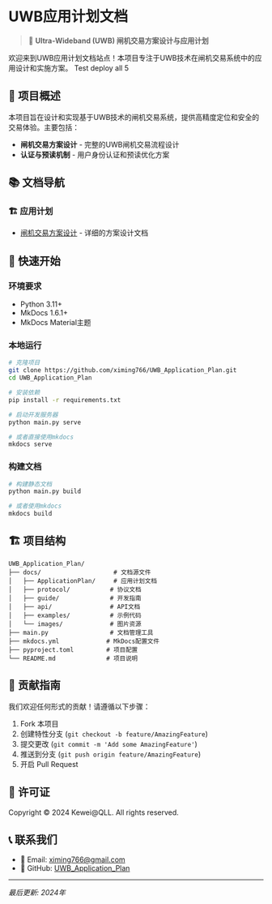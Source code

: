 # UWB应用计划文档

> 📡 **Ultra-Wideband (UWB) 闸机交易方案设计与应用计划**

欢迎来到UWB应用计划文档站点！本项目专注于UWB技术在闸机交易系统中的应用设计和实施方案。
Test deploy all 5

## 🎯 项目概述

本项目旨在设计和实现基于UWB技术的闸机交易系统，提供高精度定位和安全的交易体验。主要包括：

- **闸机交易方案设计** - 完整的UWB闸机交易流程设计
- **认证与预读机制** - 用户身份认证和预读优化方案

## 📚 文档导航

### 🏗️ 应用计划
- [闸机交易方案设计](ApplicationPlan/UwbApplicationPlanDesign_V1.1.md) - 详细的方案设计文档


## 🔧 快速开始

### 环境要求

- Python 3.11+
- MkDocs 1.6.1+
- MkDocs Material主题

### 本地运行

```bash
# 克隆项目
git clone https://github.com/ximing766/UWB_Application_Plan.git
cd UWB_Application_Plan

# 安装依赖
pip install -r requirements.txt

# 启动开发服务器
python main.py serve

# 或者直接使用mkdocs
mkdocs serve
```

### 构建文档

```bash
# 构建静态文档
python main.py build

# 或者使用mkdocs
mkdocs build
```

## 🏗️ 项目结构

```
UWB_Application_Plan/
├── docs/                    # 文档源文件
│   ├── ApplicationPlan/     # 应用计划文档
│   ├── protocol/           # 协议文档
│   ├── guide/              # 开发指南
│   ├── api/                # API文档
│   ├── examples/           # 示例代码
│   └── images/             # 图片资源
├── main.py                 # 文档管理工具
├── mkdocs.yml             # MkDocs配置文件
├── pyproject.toml         # 项目配置
└── README.md              # 项目说明
```

## 🤝 贡献指南

我们欢迎任何形式的贡献！请遵循以下步骤：

1. Fork 本项目
2. 创建特性分支 (`git checkout -b feature/AmazingFeature`)
3. 提交更改 (`git commit -m 'Add some AmazingFeature'`)
4. 推送到分支 (`git push origin feature/AmazingFeature`)
5. 开启 Pull Request

## 📄 许可证

Copyright © 2024 Kewei@QLL. All rights reserved.

## 📞 联系我们

- 📧 Email: ximing766@gmail.com
- 🐙 GitHub: [UWB_Application_Plan](https://github.com/ximing766/UWB_Application_Plan.git)

---

*最后更新: 2024年*
